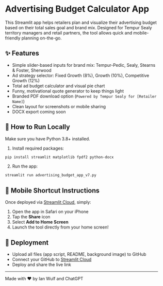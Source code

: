 # Advertising Budget Calculator App

This Streamlit app helps retailers plan and visualize their advertising budget based on their total sales goal and brand mix. Designed for Tempur Sealy territory managers and retail partners, the tool allows quick and mobile-friendly planning on-the-go.

## ✨ Features

- Simple slider-based inputs for brand mix: Tempur-Pedic, Sealy, Stearns & Foster, Sherwood
- Ad strategy selector: Fixed Growth (8%), Growth (10%), Competitive Growth (12%)
- Total ad budget calculator and visual pie chart
- Funny, motivational quote generator to keep things light
- Branded PDF download option (`Powered by Tempur Sealy for [Retailer Name]`)
- Clean layout for screenshots or mobile sharing
- DOCX export coming soon

## 🚀 How to Run Locally

Make sure you have Python 3.8+ installed.

1. Install required packages:

```bash
pip install streamlit matplotlib fpdf2 python-docx
```

2. Run the app:

```bash
streamlit run advertising_budget_app_v7.py
```

## 📲 Mobile Shortcut Instructions

Once deployed via [Streamlit Cloud](https://streamlit.io/cloud), simply:

1. Open the app in Safari on your iPhone
2. Tap the **Share** icon
3. Select **Add to Home Screen**
4. Launch the tool directly from your home screen!

## 📄 Deployment

- Upload all files (app script, README, background image) to GitHub
- Connect your GitHub to [Streamlit Cloud](https://streamlit.io/cloud)
- Deploy and share the live link

---

Made with ❤️ by Ian Wulf and ChatGPT
